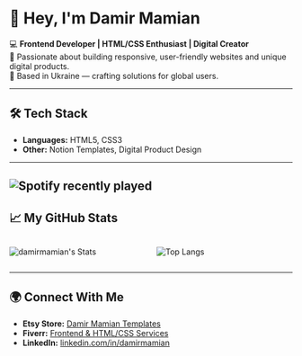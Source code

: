 # 👋 Hey, I'm Damir Mamian

💻 **Frontend Developer | HTML/CSS Enthusiast | Digital Creator**  
🚀 Passionate about building responsive, user-friendly websites and unique digital products.  
📍 Based in Ukraine — crafting solutions for global users.  

---

## 🛠 Tech Stack
- **Languages:** HTML5, CSS3
- **Other:** Notion Templates, Digital Product Design

---

![Spotify recently played](https://spotify-recently-played-readme.vercel.app/api?user=31wkfao2fexbtyivjxib3mbgyohm)
---

## 📈 My GitHub Stats
<div style="display: flex; gap: 20px;">
  <div style="flex: 1;">
    
![damirmamian's Stats](https://github-readme-stats.vercel.app/api?username=damirmamian&theme=vue-dark&show_icons=true&hide_border=true&count_private=true)

  </div>
  <div style="flex: 1;">

![Top Langs](https://github-readme-stats.vercel.app/api/top-langs/?username=damirmamian&theme=vue-dark&layout=compact&hide_border=true)

  </div>
</div>


---

## 🌍 Connect With Me
- **Etsy Store:** [Damir Mamian Templates](https://www.etsy.com/shop/DamirMamian)
- **Fiverr:** [Frontend & HTML/CSS Services](https://www.fiverr.com/damirr07?public_mode=true)
- **LinkedIn:** [linkedin.com/in/damirmamian](https://www.linkedin.com/in/damir-mamian-999335250/)
